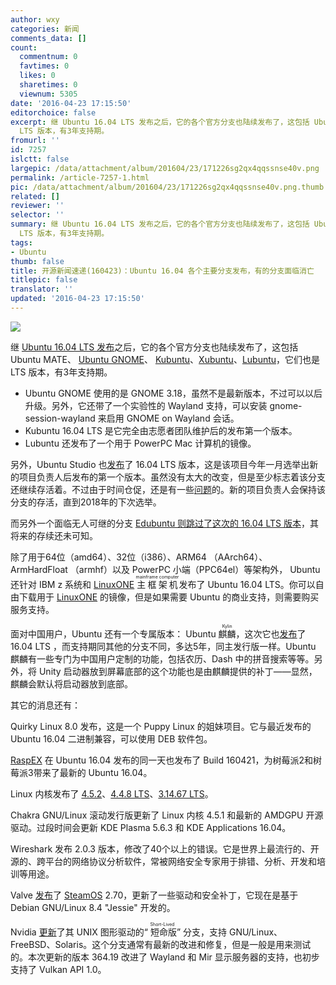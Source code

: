 ```yaml
---
author: wxy
categories: 新闻
comments_data: []
count:
  commentnum: 0
  favtimes: 0
  likes: 0
  sharetimes: 0
  viewnum: 5305
date: '2016-04-23 17:15:50'
editorchoice: false
excerpt: 继 Ubuntu 16.04 LTS 发布之后，它的各个官方分支也陆续发布了，这包括 Ubuntu MATE、 Ubuntu GNOME、  Kubuntu、Xubuntu、Lubuntu，它们也是
  LTS 版本，有3年支持期。
fromurl: ''
id: 7257
islctt: false
largepic: /data/attachment/album/201604/23/171226sg2qx4qqssnse40v.png
permalink: /article-7257-1.html
pic: /data/attachment/album/201604/23/171226sg2qx4qqssnse40v.png.thumb.jpg
related: []
reviewer: ''
selector: ''
summary: 继 Ubuntu 16.04 LTS 发布之后，它的各个官方分支也陆续发布了，这包括 Ubuntu MATE、 Ubuntu GNOME、  Kubuntu、Xubuntu、Lubuntu，它们也是
  LTS 版本，有3年支持期。
tags:
- Ubuntu
thumb: false
title: 开源新闻速递(160423)：Ubuntu 16.04 各个主要分支发布，有的分支面临消亡
titlepic: false
translator: ''
updated: '2016-04-23 17:15:50'
---
```


![](/data/attachment/album/201604/23/171226sg2qx4qqssnse40v.png)


继 [Ubuntu 16.04 LTS 发布](/article-7254-1.html)之后，它的各个官方分支也陆续发布了，这包括 Ubuntu MATE、 [Ubuntu GNOME](https://wiki.ubuntu.com/XenialXerus/ReleaseNotes/UbuntuGNOME)、 [Kubuntu](http://kubuntu.org/news/kubuntu-16-04-lts-release-anouncement/)、[Xubuntu](http://xubuntu.org/news/xubuntu-16-04-release/)、[Lubuntu](http://lubuntu.me/xenial-released/)，它们也是 LTS 版本，有3年支持期。


* Ubuntu GNOME 使用的是 GNOME 3.18，虽然不是最新版本，不过可以以后升级。另外，它还带了一个实验性的 Wayland 支持，可以安装 gnome-session-wayland 来启用 GNOME on Wayland 会话。
* Kubuntu 16.04 LTS 是它完全由志愿者团队维护后的发布第一个版本。
* Lubuntu 还发布了一个用于 PowerPC Mac 计算机的镜像。


另外，Ubuntu Studio 也[发布](http://ubuntustudio.org/2016/04/new-ubuntu-studio-release-and-new-project-lead/)了 16.04 LTS 版本，这是该项目今年一月选举出新的项目负责人后发布的第一个版本。虽然没有太大的改变，但是至少标志着该分支还继续存活着。不过由于时间仓促，还是有一些[问题](http://wiki.ubuntu.com/XenialXerus/ReleaseNotes/UbuntuStudio)的。新的项目负责人会保持该分支的存活，直到2018年的下次选举。


而另外一个面临无人可继的分支 [Edubuntu 则跳过了这次的 16.04 LTS 版本](/article-7147-1.html)，其将来的存续还未可知。


除了用于64位（amd64）、32位（i386）、ARM64 （AArch64）、 ArmHardFloat （armhf）以及 PowerPC 小端（PPC64el）等架构外， Ubuntu 还针对 IBM z 系统和 [LinuxONE](http://www.ubuntu.com/download/server/linuxone) <ruby> 主框架机 <rp>  （ </rp> <rt>  mainframe computer </rt> <rp>  ） </rp></ruby>发布了 Ubuntu 16.04 LTS。你可以自由下载用于 [LinuxONE](http://www.ubuntu.com/download/server/linuxone) 的镜像，但是如果需要 Ubuntu 的商业支持，则需要购买服务支持。


面对中国用户，Ubuntu 还有一个专属版本： Ubuntu <ruby> 麒麟 <rp>  （ </rp> <rt>  Kylin </rt> <rp>  ） </rp></ruby>，这次它也[发布](/article-7246-1.html)了 16.04 LTS ，而支持期同其他的分支不同，多达5年，同主发行版一样。Ubuntu 麒麟有一些专门为中国用户定制的功能，包括农历、Dash 中的拼音搜索等等。另外，将 Unity 启动器放到屏幕底部的这个功能也是由麒麟提供的补丁——显然，麒麟会默认将启动器放到底部。


其它的消息还有：


Quirky Linux 8.0 发布，这是一个 Puppy Linux 的姐妹项目。它与最近发布的 Ubuntu 16.04 二进制兼容，可以使用 DEB 软件包。


[RaspEX](http://raspex.exton.se/) 在 Ubuntu 16.04 发布的同一天也发布了 Build 160421，为树莓派2和树莓派3带来了最新的 Ubuntu 16.04。


Linux 内核发布了 [4.5.2](http://lkml.iu.edu/hypermail/linux/kernel/1604.2/03488.html)、[4.4.8 LTS](http://lkml.iu.edu/hypermail/linux/kernel/1604.2/03486.html)、[3.14.67 LTS](http://lkml.iu.edu/hypermail/linux/kernel/1604.2/03484.html)。


Chakra GNU/Linux 滚动发行版更新了 Linux 内核 4.5.1 和最新的 AMDGPU 开源驱动。过段时间会更新 KDE Plasma 5.6.3 和 KDE Applications 16.04。


Wireshark 发布 2.0.3 版本，修改了40个以上的错误。它是世界上最流行的、开源的、跨平台的网络协议分析软件，常被网络安全专家用于排错、分析、开发和培训等用途。


Valve [发布](http://steamcommunity.com/groups/steamuniverse/discussions/1/364039531225584589/)了 [SteamOS](http://store.steampowered.com/steamos/) 2.70，更新了一些驱动和安全补丁，它现在是基于 Debian GNU/Linux 8.4 "Jessie" 开发的。


Nvidia [更新](http://www.nvidia.com/download/driverResults.aspx/101818/en-us)了其 UNIX 图形驱动的“<ruby> 短命版 <rp>  （ </rp> <rt>  Short-Lived </rt> <rp>  ） </rp></ruby>” 分支，支持 GNU/Linux、FreeBSD、Solaris。这个分支通常有最新的改进和修复，但是一般是用来测试的。本次更新的版本 364.19 改进了 Wayland 和 Mir 显示服务器的支持，也初步支持了 Vulkan API 1.0。